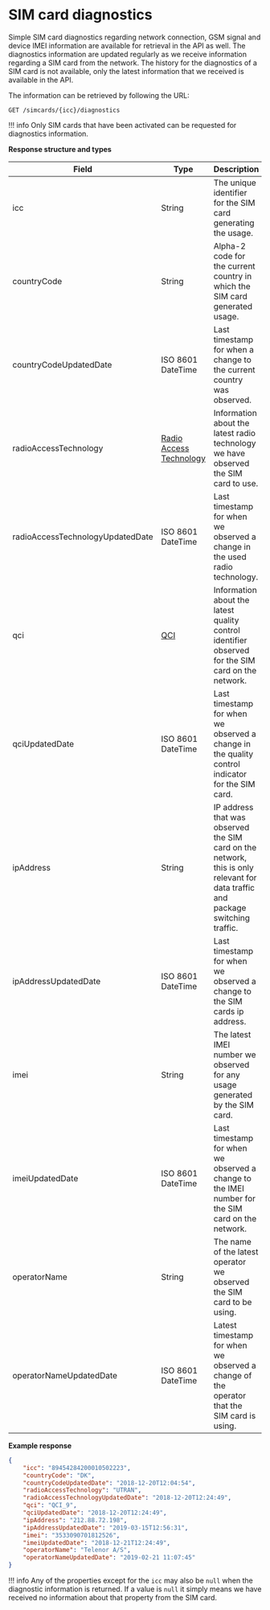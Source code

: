 # SIM card diagnostics

Simple SIM card diagnostics regarding network connection, GSM signal and device IMEI information are available for retrieval in the API as well. 
The diagnostics information are updated regularly as we receive information regarding a SIM card from the network. 
The history for the diagnostics of a SIM card is not available, only the latest information that we received is available in the API.

The information can be retrieved by following the URL:

`GET /simcards/{icc}/diagnostics`

!!! info
    Only SIM cards that have been activated can be requested for diagnostics information.

**Response structure and types**

| Field                            | Type              | Description                                                                                                                     |
| -------------------------------- | ----------------- | ------------------------------------------------------------------------------------------------------------------------------- |
| icc                              | String            | The unique identifier for the SIM card generating the usage.                                                                    |
| countryCode                      | String            | Alpha-2 code for the current country in which the SIM card generated usage.                                                      |
| countryCodeUpdatedDate           | ISO 8601 DateTime | Last timestamp for when a change to the current country was observed.                                                           |
| radioAccessTechnology            | [Radio Access Technology](/general-information/data-types#RadioAccessTechnology)            | Information about the latest radio technology we have observed the SIM card to use. |
| radioAccessTechnologyUpdatedDate | ISO 8601 DateTime | Last timestamp for when we observed a change in the used radio technology.                                                      |
| qci                              | [QCI](/general-information/data-types#QCI)            | Information about the latest quality control identifier observed for the SIM card on the network. |
| qciUpdatedDate                   | ISO 8601 DateTime | Last timestamp for when we observed a change in the quality control indicator for the SIM card.                                 |
| ipAddress                        | String            | IP address that was observed the SIM card on the network, this is only relevant for data traffic and package switching traffic. |
| ipAddressUpdatedDate             | ISO 8601 DateTime | Last timestamp for when we observed a change to the SIM cards ip address.                                                       |
| imei                             | String            | The latest IMEI number we observed for any usage generated by the SIM card.                                                     |
| imeiUpdatedDate                  | ISO 8601 DateTime | Last timestamp for when we observed a change to the IMEI number for the SIM card on the network.                                |
| operatorName                     | String            | The name of the latest operator we observed the SIM card to be using.                                                           |
| operatorNameUpdatedDate          | ISO 8601 DateTime | Latest timestamp for when we observed a change of the operator that the SIM card is using.                                      |

**Example response**

```json
{
    "icc": "89454284200010502223",
    "countryCode": "DK",
    "countryCodeUpdatedDate": "2018-12-20T12:04:54",
    "radioAccessTechnology": "UTRAN",
    "radioAccessTechnologyUpdatedDate": "2018-12-20T12:24:49",
    "qci": "QCI_9",
    "qciUpdatedDate": "2018-12-20T12:24:49",
    "ipAddress": "212.88.72.198",
    "ipAddressUpdatedDate": "2019-03-15T12:56:31",
    "imei": "3533090701812526",
    "imeiUpdatedDate": "2018-12-21T12:24:49",
    "operatorName": "Telenor A/S",
    "operatorNameUpdatedDate": "2019-02-21 11:07:45"
}
```

!!! info
    Any of the properties except for the `icc` may also be `null` when the diagnostic information is returned. 
    If a value is `null` it simply means we have received no information about that property from the SIM card.
